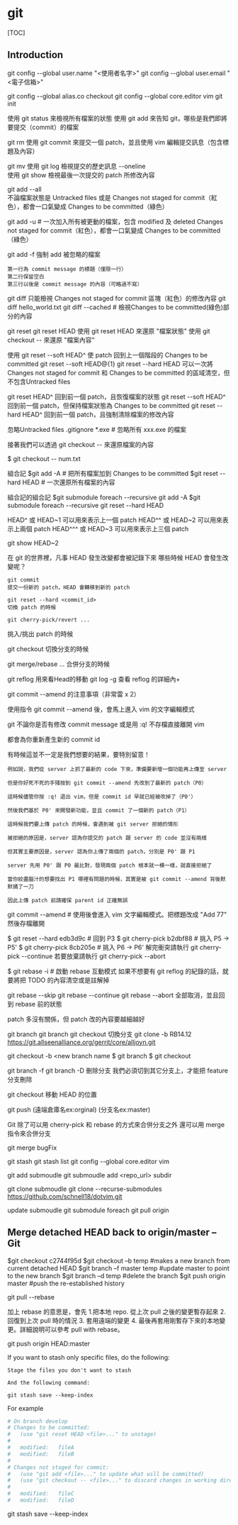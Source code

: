 # git

[TOC]

## Introduction

git config --global user.name "<使用者名字>"
git config --global user.email "<電子信箱>"

git config --global alias.co checkout
git config --global core.editor vim
git init

使用 git status 來檢視所有檔案的狀態
使用 git add <file> 來告知 git，哪些是我們即將要提交（commit）的檔案

 git rm
使用 git commit 來提交一個 patch，並且使用 vim 編輯提交訊息（包含標題及內容）

git mv
使用 git log 檢視提交的歷史訊息
--oneline  
使用 git show 檢視最後一次提交的 patch 所修改內容

 git add --all  
 不論檔案狀態是 Untracked files 或是 Changes not staged for commit（紅色），都會一口氣變成 Changes to be committed（綠色）

 git add -u        # 一次加入所有被更動的檔案，包含 modified 及 deleted
Changes not staged for commit（紅色），都會一口氣變成 Changes to be committed（綠色）

git add -f <file> 強制 add 被忽略的檔案

    第一行為 commit message 的標題（僅限一行）
    第二行保留空白
    第三行以後是 commit message 的內容（可略過不寫）
    
git diff 只能檢視 Changes not staged for commit 區塊（紅色）的修改內容
git diff hello_world.txt
git diff --cached     # 檢視Changes to be committed(綠色)部分的內容

git reset
git reset HEAD <file>
使用 git reset HEAD <file> 來還原 "檔案狀態"
使用 git checkout -- <file> 來還原 "檔案內容"

使用 git reset --soft HEAD^ 使 patch 回到上一個階段的 Changes to be committed
 git reset --soft HEAD@{1}
git reset --hard HEAD 可以一次將 Changes not staged for commit 和 Changes to be committed 的區域清空，但不包含Untracked files

git reset HEAD^  回到前一個 patch，且恢復檔案的狀態
git reset --soft HEAD^  回到前一個 patch，但保持檔案狀態為 Changes to be committed
git reset --hard HEAD^  回到前一個 patch，且強制清除檔案的修改內容

忽略Untracked files
.gitignore
*.exe       # 忽略所有 xxx.exe 的檔案

接著我們可以透過 git checkout -- <file> 來還原檔案的內容

$ git checkout -- num.txt

組合記
$git add -A                # 把所有檔案加到 Changes to be committed
$git reset --hard HEAD     # 一次還原所有檔案的內容

組合記的組合記
$git submodule foreach --recursive git add -A
$git submodule foreach --recursive git reset --hard HEAD

HEAD^ 或 HEAD~1 可以用來表示上一個 patch
HEAD^^ 或 HEAD~2 可以用來表示上兩個 patch
HEAD^^^ 或 HEAD~3 可以用來表示上三個 patch

git show HEAD~2

在 git 的世界裡，凡事 HEAD 發生改變都會被記錄下來
哪些時候 HEAD 會發生改變呢？

    git commit
    提交一份新的 patch，HEAD 會轉移到新的 patch

    git reset --hard <commit_id>
    切換 patch 的時候
    
    git cherry-pick/revert ...
 挑入/挑出 patch 的時候

 git checkout <branch>
 切換分支的時候

 git merge/rebase ...
 合併分支的時候

git reflog 用來看Head的移動
git log -g 查看 reflog 的詳細內+

git commit --amend 的注意事項（非常雷 x 2）

使用指令 git commit --amend 後，會馬上進入 vim 的文字編輯模式

git 不論你是否有修改 commit message 或是用 :q! 不存檔直接離開 vim

都會為你重新產生新的 commit id

有時候這並不一定是我們想要的結果，要特別留意！

    例如說，我們從 server 上抓了最新的 code 下來，準備要新增一個功能再上傳至 server

    但是你好死不死的手殘按到 git commit --amend 先改到了最新的 patch（P0）

    這時候儘管你按 :q! 退出 vim，但是 commit id 早就已經被改掉了（P0'）

    然後我們基於 P0' 來開發新功能，並且 commit 了一個新的 patch（P1）

    這時候我們要上傳 patch 的時候，會遇到被 git server 拒絕的情形

    被拒絕的原因是，server 認為你提交的 patch 跟 server 的 code 並沒有兩樣

    但其實主要原因是，server 認為你上傳了兩個的 patch，分別是 P0' 跟 P1

    server 先用 P0' 跟 P0 最比對，發現兩個 patch 根本就一模一樣，就直接拒絕了

    當你絞盡腦汁的想要找出 P1 哪裡有問題的時候，其實是被 git commit --amend 背後默默捅了一刀

    因此上傳 patch 前請確保 parent id 正確無誤

git commit --amend    # 使用後會進入 vim 文字編輯模式。把標題改成 "Add 77" 然後存檔離開

$ git reset --hard  edb3d9c     # 回到 P3
$ git cherry-pick   b2dbf88     # 挑入 P5 → P5'
$ git cherry-pick   8cb205e     # 挑入 P6 → P6'
解完衝突請執行 git cherry-pick --continue
若要放棄請執行 git cherry-pick --abort

$ git rebase -i <after this commit>               # 啟動 rebase 互動模式
如果不想要有 git reflog 的紀錄的話，就要將把 TODO 的內容清空或是註解掉

git rebase --skip
git rebase --continue
git rebase --abort 全部取消，並且回到 rebase 前的狀態

patch 多沒有關係，但 patch 改的內容要越細越好

git branch
git branch <new branch name>
git checkout <branch name> 切換分支
git clone -b RB14.12 <https://git.allseenalliance.org/gerrit/core/alljoyn.git>

git checkout -b <new branch name
$ git branch <new branch name>
$ git checkout <new branch name>

git branch -f <branch name> <commit id>
git branch -D <branch name> 刪除分支
我們必須切到其它分支上，才能把 feature 分支刪除

git checkout <commit id> 移動 HEAD 的位置

git push (遠端倉庫名ex:orginal) (分支名ex:master)

Git 除了可以用 cherry-pick 和 rebase 的方式來合併分支之外
還可以用 merge 指令來合併分支

git merge bugFix

git stash
git stash list
git config --global core.editor vim

git add submoudle
 git submoudle add <repo_url> subdir  

git clone submoudle
 git clone --recurse-submodules <https://github.com/schnell18/dotvim.git>  

update submoudle
git submodule foreach git pull origin  

## Merge detached HEAD back to origin/master – Git

$git checkout c2744f95d
$git checkout –b temp #makes a new branch from current detached HEAD
$git branch –f master temp #update master to point to the new <temp> branch
$git branch –d temp #delete the <temp> branch
$git push origin master #push the re-established history

 git pull --rebase

加上 rebase 的意思是，會先 1.把本地 repo. 從上次 pull 之後的變更暫存起來 2. 回復到上次 pull 時的情況 3. 套用遠端的變更 4. 最後再套用剛暫存下來的本地變更。詳細說明可以參考 pull with rebase。

git push origin HEAD:master

If you want to stash only specific files, do the following:

    Stage the files you don't want to stash

    And the following command:

    git stash save --keep-index

For example

```bash
# On branch develop
# Changes to be committed:
#   (use "git reset HEAD <file>..." to unstage)
#
#   modified:   fileA
#   modified:   fileB
#
# Changes not staged for commit:
#   (use "git add <file>..." to update what will be committed)
#   (use "git checkout -- <file>..." to discard changes in working directory)
#
#   modified:   fileC
#   modified:   fileD
```

git stash save --keep-index
